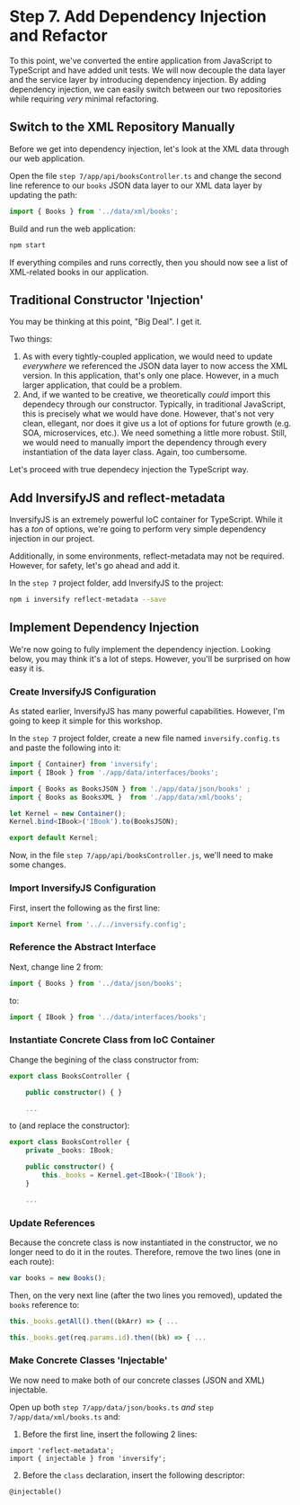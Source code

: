 # Step 7. Add Dependency Injection and Refactor
To this point, we've converted the entire application from JavaScript to TypeScript and have added unit tests.  We will now decouple the data layer and the service layer by introducing dependency injection.  By adding dependency injection, we can easily switch between our two repositories while requiring _very_ minimal refactoring.

## Switch to the XML Repository Manually
Before we get into dependency injection, let's look at the XML data through our web application.

Open the file `step 7/app/api/booksController.ts` and change the second line reference to our `books` JSON data layer to our XML data layer by updating the path:
```ts
import { Books } from '../data/xml/books';
```

Build and run the web application:
```bash
npm start
```

If everything compiles and runs correctly, then you should now see a list of XML-related books in our application.

## Traditional Constructor 'Injection'
You may be thinking at this point, "Big Deal".  I get it.  

Two things:

  1. As with every tightly-coupled application, we would need to update _everywhere_ we referenced the JSON data layer to now access the XML version.  In this application, that's only one place.  However, in a much larger application, that could be a problem.
  2. And, if we wanted to be creative, we theoretically _could_ import this dependecy through our constructor.  Typically, in traditional JavaScript, this is precisely what we would have done.  However, that's not very clean, ellegant, nor does it give us a lot of options for future growth (e.g. SOA, microservices, etc.). We need something a little more robust. Still, we would need to manually import the dependency through every instantiation of the data layer class. Again, too cumbersome.

Let's proceed with true dependecy injection the TypeScript way.

## Add InversifyJS and reflect-metadata
InversifyJS is an extremely powerful IoC container for TypeScript.  While it has a _ton_ of options, we're going to perform very simple dependency injection in our project.

Additionally, in some environments, reflect-metadata may not be required.  However, for safety, let's go ahead and add it.

In the `step 7` project folder, add InversifyJS to the project:
```bash
npm i inversify reflect-metadata --save
```

## Implement Dependency Injection
We're now going to fully implement the dependency injection.  Looking below, you may think it's a lot of steps.  However, you'll be surprised on how easy it is.

### Create InversifyJS Configuration
As stated earlier, InversifyJS has many powerful capabilities.  However, I'm going to keep it simple for this workshop.

In the `step 7` project folder, create a new file named `inversify.config.ts` and paste the following into it:
```ts
import { Container} from 'inversify';
import { IBook } from './app/data/interfaces/books';

import { Books as BooksJSON } from './app/data/json/books' ;
import { Books as BooksXML }  from './app/data/xml/books';

let Kernel = new Container();
Kernel.bind<IBook>('IBook').to(BooksJSON);

export default Kernel;
```

Now, in the file `step 7/app/api/booksController.js`, we'll need to make some changes.

### Import InversifyJS Configuration
First, insert the following as the first line:
```ts
import Kernel from '../../inversify.config';
```

### Reference the Abstract Interface
Next, change line 2 from:
```ts
import { Books } from '../data/json/books';
```
to:
```ts
import { IBook } from '../data/interfaces/books';
```

### Instantiate Concrete Class from IoC Container
Change the begining of the class constructor from:
```ts
export class BooksController {

    public constructor() { }

    ...
```
to (and replace the constructor):
```ts
export class BooksController {
    private _books: IBook;

    public constructor() { 
        this._books = Kernel.get<IBook>('IBook');
    }

    ...
```

### Update References
Because the concrete class is now instantiated in the constructor, we no longer need to do it in the routes. Therefore, remove the two lines (one in each route):
```ts
var books = new Books();
```

Then, on the very next line (after the two lines you removed), updated the `books` reference to:
```ts
this._books.getAll().then((bkArr) => { ...

this._books.get(req.params.id).then((bk) => { ...
```

### Make Concrete Classes 'Injectable'
We now need to make both of our concrete classes (JSON and XML) injectable.

Open up both `step 7/app/data/json/books.ts` _and_ `step 7/app/data/xml/books.ts` and:

  1. Before the first line, insert the following 2 lines:

  ```tsc
  import 'reflect-metadata';
  import { injectable } from 'inversify';
  ```
  2. Before the `class` declaration, insert the following descriptor:
  
  ```tsc
  @injectable()
  ```